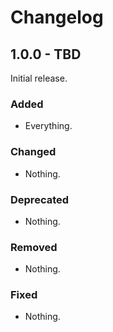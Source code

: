 # Changelog

## 1.0.0 - TBD

Initial release.

### Added

- Everything.

### Changed

- Nothing.

### Deprecated

- Nothing.

### Removed

- Nothing.

### Fixed

- Nothing.
